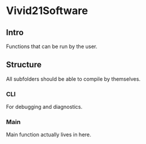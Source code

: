 # Vivid21Software

## Intro
Functions that can be run by the user. 

## Structure
All subfolders should be able to compile by themselves.

### CLI
For debugging and diagnostics.

### Main
Main function actually lives in here.

